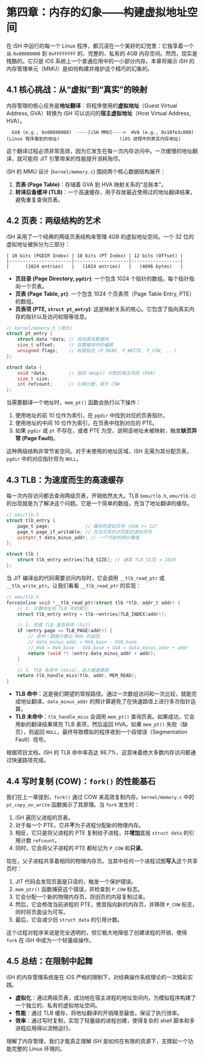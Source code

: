 # 第四章：内存的幻象——构建虚拟地址空间

在 iSH 中运行的每一个 Linux 程序，都沉浸在一个美好的幻觉里：它独享着一个从 `0x00000000` 到 `0xFFFFFFFF` 的、完整的、私有的 4GB 内存空间。然而，现实是残酷的。它只是 iOS 系统上一个普通应用中的一小部分内存。本章将揭示 iSH 的内存管理单元（MMU）是如何构建并维护这个精巧的幻象的。

## 4.1 核心挑战：从“虚拟”到“真实”的映射

内存管理的核心任务是**地址翻译**：将程序使用的**虚拟地址**（Guest Virtual Address, GVA）转换为 iSH 可以访问的**宿主虚拟地址**（Host Virtual Address, HVA）。

```
  GVA (e.g., 0x08048000)  ----[iSH MMU]---->  HVA (e.g., 0x10fe3c000)
(Linux 程序看到的地址)                      (iOS 进程中的真实内存地址)
```

这个翻译过程必须非常高效，因为它发生在每一次内存访问中。一次缓慢的地址翻译，就可能将 JIT 引擎带来的性能提升消耗殆尽。

iSH 的 MMU 设计 (`kernel/memory.c`) 围绕两个核心数据结构展开：
1.  **页表 (Page Table)**：存储着 GVA 到 HVA 映射关系的“总账本”。
2.  **转译后备缓冲 (TLB)**：一个高速缓存，用于存放最近使用过的地址翻译结果，避免重复查询页表。

## 4.2 页表：两级结构的艺术

iSH 采用了一个经典的两级页表结构来管理 4GB 的虚拟地址空间。一个 32 位的虚拟地址被拆分为三部分：

```
| 10 bits (PGDIR Index) | 10 bits (PT Index) | 12 bits (Offset) |
|-----------------------|--------------------|------------------|
|      (1024 entries)   |   (1024 entries)   |   (4096 bytes)   |
```

*   **页目录 (Page Directory, `pgdir`)**: 一个包含 1024 个指针的数组。每个指针指向一个页表。
*   **页表 (Page Table, `pt`)**: 一个包含 1024 个页表项（Page Table Entry, PTE）的数组。
*   **页表项 (PTE, `struct pt_entry`)**: 这是映射关系的核心。它包含了指向真实内存的指针以及访问权限等信息。

```c
// kernel/memory.h (简化)
struct pt_entry {
    struct data *data; // 指向真实数据块
    size_t offset;     // 在数据块中的偏移
    unsigned flags;    // 权限标志 (P_READ, P_WRITE, P_COW, ...)
};

struct data {
    void *data;        // 指向 mmap() 分配的宿主内存 (HVA)
    size_t size;
    int refcount;      // 引用计数，用于 COW
};
```

当需要翻译一个地址时，`mem_pt()` 函数会执行以下操作：
1.  使用地址的前 10 位作为索引，在 `pgdir` 中找到对应的页表指针。
2.  使用地址的中间 10 位作为索引，在页表中找到对应的 PTE。
3.  如果 `pgdir` 或 `pt` 不存在，或者 PTE 为空，说明该地址未被映射，触发**缺页异常 (Page Fault)**。

这种两级结构非常节省空间。对于未使用的地址区域，iSH 无需为其分配页表，`pgdir` 中的对应指针将为 `NULL`。

## 4.3 TLB：为速度而生的高速缓存

每一次内存访问都去查询两级页表，开销依然太大。TLB (`emu/tlb.h`, `emu/tlb.c`) 的出现就是为了解决这个问题。它是一个简单的数组，充当了地址翻译的缓存。

```c
// emu/tlb.h
struct tlb_entry {
    page_t page;             // 缓存的虚拟页号 (GVA >> 12)
    page_t page_if_writable; // 仅当可写时才匹配的虚拟页号
    uintptr_t data_minus_addr; // 一个巧妙的预计算值
};

struct tlb {
    struct tlb_entry entries[TLB_SIZE]; // 通常 TLB_SIZE = 1024
};
```

当 JIT 编译出的代码需要访问内存时，它会调用 `__tlb_read_ptr` 或 `__tlb_write_ptr`。让我们看看 `__tlb_read_ptr` 的实现：

```c
// emu/tlb.h
forceinline void *__tlb_read_ptr(struct tlb *tlb, addr_t addr) {
    // 1. 计算地址在 TLB 中的索引
    struct tlb_entry entry = tlb->entries[TLB_INDEX(addr)];

    // 2. 检查 TLB 是否命中 (hit)
    if (entry.page == TLB_PAGE(addr)) {
        // 命中！直接计算出 HVA 并返回
        // data_minus_addr = HVA_base - GVA_base
        // HVA = HVA_base - GVA_base + GVA = data_minus_addr + addr
        return (void *) (entry.data_minus_addr + addr);
    }

    // 3. TLB 未命中 (miss)，进入慢速路径
    return tlb_handle_miss(tlb, addr, MEM_READ);
}
```

*   **TLB 命中**：这是我们期望的常规路径。通过一次数组访问和一次比较，就能完成地址翻译。`data_minus_addr` 的预计算避免了在快速路径上进行多次指针运算。
*   **TLB 未命中**：`tlb_handle_miss` 会调用 `mem_pt()` 查询页表。如果成功，它会用新的翻译结果填充 TLB 表项，然后返回 HVA。如果 `mem_pt()` 失败（缺页），则返回 `NULL`，最终导致模拟的程序收到一个段错误（Segmentation Fault）信号。

根据项目文档，iSH 的 TLB 命中率高达 98.7%，这意味着绝大多数内存访问都通过快速路径完成。

## 4.4 写时复制 (COW)：`fork()` 的性能基石

我们在上一章提到，`fork()` 通过 COW 来高效复制内存。`kernel/memory.c` 中的 `pt_copy_on_write` 函数揭示了其原理。当 `fork` 发生时：
1.  iSH 遍历父进程的页表。
2.  对于每一个 PTE，它并**不**为子进程分配新的物理内存。
3.  相反，它只是将父进程的 PTE 复制给子进程，并**增加**底层 `struct data` 的引用计数 `refcount`。
4.  同时，它会将父子进程的 PTE 都标记为 `P_COW` 和**只读**。

现在，父子进程共享着相同的物理内存页。当其中任何一个进程试图**写入**这个共享页时：
1.  JIT 代码会发现页面是只读的，触发一个保护错误。
2.  `mem_ptr()` 函数捕获这个错误，并检查到 `P_COW` 标志。
3.  它会分配一个新的物理内存页，将旧页的内容复制过来。
4.  然后，它会修改当前进程的 PTE，使其指向新的内存页，并移除 `P_COW` 标志，同时将页面设为可写。
5.  最后，它会减少旧 `struct data` 的引用计数。

这个过程对程序来说是完全透明的，但它极大地降低了创建进程的开销，使得 `fork` 在 iSH 中成为一个轻量级操作。

## 4.5 总结：在限制中起舞

iSH 的内存管理系统是在 iOS 严格的限制下，对经典操作系统理论的一次精彩实践。
*   **虚拟化**：通过两级页表，成功地在宿主进程的地址空间内，为模拟程序构建了一个独立的、私有的虚拟地址空间。
*   **性能**：通过 TLB 缓存，将地址翻译的开销降至最低，保证了执行效率。
*   **效率**：通过写时复制，实现了轻量级的进程创建，使得复杂的 shell 脚本和多进程应用得以流畅运行。

理解了内存管理，我们才能真正理解 iSH 是如何在有限的资源下，支撑起一个功能完整的 Linux 环境的。